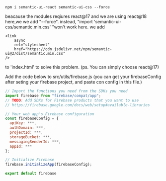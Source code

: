 ```
npm i semantic-ui-react semantic-ui-css --force
```
beacause the modules reqiures react@17 and we are using react@18 here,we we add "--force".
instead, "import 'semantic-ui-css/semantic.min.css' "won't work here.
we add
```
<link
    async
    rel="stylesheet"
    href="https://cdn.jsdelivr.net/npm/semantic-ui@2/dist/semantic.min.css"
/>
```
to 'index.html' to solve this problem.
(ps. You can simply choose react@17)


Add the code below to src/utils/firebase.js
(you can get your firebaseConfig after seting your firebase project,
and paste con config in this file.)
```javascript
// Import the functions you need from the SDKs you need
import firebase from "firebase/compat/app";
// TODO: Add SDKs for Firebase products that you want to use
// https://firebase.google.com/docs/web/setup#available-libraries

// Your web app's Firebase configuration
const firebaseConfig = {
  apiKey: ***,
  authDomain: ***,
  projectId: ***,
  storageBucket: ***,
  messagingSenderId: ***,
  appId: ***
};

// Initialize Firebase
firebase.initializeApp(firebaseConfig);

export default firebase
```
